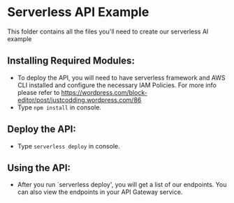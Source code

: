 Serverless API Example
======================

This folder contains all the files you'll need to create our serverless AI example
 
Installing Required Modules:
----------------------------

 - To deploy the API, you will need to have serverless framework and AWS CLI installed and configure the necessary IAM Policies. For more info please refer to https://wordpress.com/block-editor/post/justcodding.wordpress.com/86
 - Type `npm install` in console.

Deploy the API:
-------------------
 - Type `serverless deploy` in console.

Using the API:
---------------------
 - After you run `serverless deploy', you will get a list of our endpoints. You can also view the endpoints in your API Gateway service.